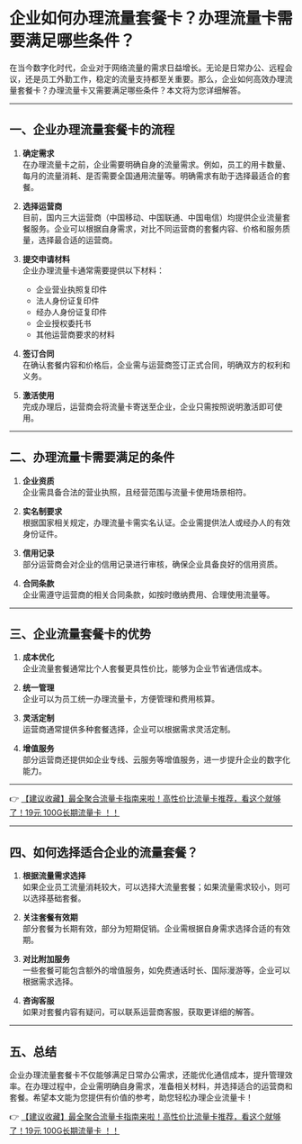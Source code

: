 # 企业如何办理流量套餐卡？办理流量卡需要满足哪些条件？

在当今数字化时代，企业对于网络流量的需求日益增长。无论是日常办公、远程会议，还是员工外勤工作，稳定的流量支持都至关重要。那么，企业如何高效办理流量套餐卡？办理流量卡又需要满足哪些条件？本文将为您详细解答。

---

## 一、企业办理流量套餐卡的流程

1. **确定需求**  
   在办理流量卡之前，企业需要明确自身的流量需求。例如，员工的用卡数量、每月的流量消耗、是否需要全国通用流量等。明确需求有助于选择最适合的套餐。

2. **选择运营商**  
   目前，国内三大运营商（中国移动、中国联通、中国电信）均提供企业流量套餐服务。企业可以根据自身需求，对比不同运营商的套餐内容、价格和服务质量，选择最合适的运营商。

3. **提交申请材料**  
   企业办理流量卡通常需要提供以下材料：  
   - 企业营业执照复印件  
   - 法人身份证复印件  
   - 经办人身份证复印件  
   - 企业授权委托书  
   - 其他运营商要求的材料  

4. **签订合同**  
   在确认套餐内容和价格后，企业需与运营商签订正式合同，明确双方的权利和义务。

5. **激活使用**  
   完成办理后，运营商会将流量卡寄送至企业，企业只需按照说明激活即可使用。

---

## 二、办理流量卡需要满足的条件

1. **企业资质**  
   企业需具备合法的营业执照，且经营范围与流量卡使用场景相符。

2. **实名制要求**  
   根据国家相关规定，办理流量卡需实名认证。企业需提供法人或经办人的有效身份证件。

3. **信用记录**  
   部分运营商会对企业的信用记录进行审核，确保企业具备良好的信用资质。

4. **合同条款**  
   企业需遵守运营商的相关合同条款，如按时缴纳费用、合理使用流量等。

---

## 三、企业流量套餐卡的优势

1. **成本优化**  
   企业流量套餐通常比个人套餐更具性价比，能够为企业节省通信成本。

2. **统一管理**  
   企业可以为员工统一办理流量卡，方便管理和费用核算。

3. **灵活定制**  
   运营商通常提供多种套餐选择，企业可以根据需求灵活定制。

4. **增值服务**  
   部分运营商还提供如企业专线、云服务等增值服务，进一步提升企业的数字化能力。

---

👉 [【建议收藏】最全聚合流量卡指南来啦！高性价比流量卡推荐，看这个就够了！19元 100G长期流量卡 ！！](https://bit.ly/Liuliangka)

---

## 四、如何选择适合企业的流量套餐？

1. **根据流量需求选择**  
   如果企业员工流量消耗较大，可以选择大流量套餐；如果流量需求较小，则可以选择基础套餐。

2. **关注套餐有效期**  
   部分套餐为长期有效，部分为短期促销。企业需根据自身需求选择合适的有效期。

3. **对比附加服务**  
   一些套餐可能包含额外的增值服务，如免费通话时长、国际漫游等，企业可以根据需求选择。

4. **咨询客服**  
   如果对套餐内容有疑问，可以联系运营商客服，获取更详细的解答。

---

## 五、总结

企业办理流量套餐卡不仅能够满足日常办公需求，还能优化通信成本，提升管理效率。在办理过程中，企业需明确自身需求，准备相关材料，并选择适合的运营商和套餐。希望本文能为您提供有价值的参考，助您轻松办理企业流量卡！

👉 [【建议收藏】最全聚合流量卡指南来啦！高性价比流量卡推荐，看这个就够了！19元 100G长期流量卡 ！！](https://bit.ly/Liuliangka)